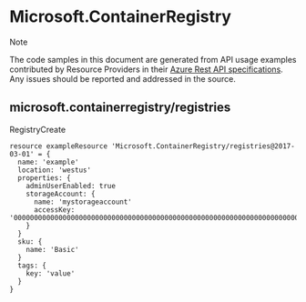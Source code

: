 # Microsoft.ContainerRegistry
  
> [!NOTE]
> The code samples in this document are generated from API usage examples contributed by Resource Providers in their [Azure Rest API specifications](https://github.com/Azure/azure-rest-api-specs). Any issues should be reported and addressed in the source.


## microsoft.containerregistry/registries

RegistryCreate
```bicep
resource exampleResource 'Microsoft.ContainerRegistry/registries@2017-03-01' = {
  name: 'example'
  location: 'westus'
  properties: {
    adminUserEnabled: true
    storageAccount: {
      name: 'mystorageaccount'
      accessKey: '0000000000000000000000000000000000000000000000000000000000000000000000000000000000000000'
    }
  }
  sku: {
    name: 'Basic'
  }
  tags: {
    key: 'value'
  }
}
```
